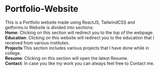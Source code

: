 # Portfolio-Website
This is a Portfolio website made using ReactJS, TailwindCSS and getforms.io
Website is divided into sections: <br>
**Home**: Clicking on this section will redirect you to the top of the webpage. <br>
**Education**: Clicking on this website will redirect you to the education that I received from various institutes.<br>
**Projects**:This section includes various projects that I have done while in college.<br>
**Resume**: Clicking on this section will open the latest Resume.<br>
**Contact**: In case you like my work you can always feel free to Contact me.<br>

